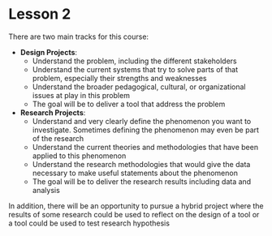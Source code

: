 # Lesson 2

There are two main tracks for this course:

- **Design Projects**:
  - Understand the problem, including the different stakeholders
  - Understand the current systems that try to solve parts of that problem, especially their strengths and weaknesses
  - Understand the broader pedagogical, cultural, or organizational issues at play in this problem
  - The goal will be to deliver a tool that address the problem
- **Research Projects**:
  - Understand and very clearly define the phenomenon you want to investigate. Sometimes defining the phenomenon may even be part of the research
  - Understand the current theories and methodologies that have been applied to this phenomenon
  - Understand the research methodologies that would give the data necessary to make useful statements about the phenomenon
  - The goal will be to deliver the research results including data and analysis

In addition, there will be an opportunity to pursue a hybrid project where the results of some research could be used to reflect on the design of a tool or a tool could be used to test research hypothesis
